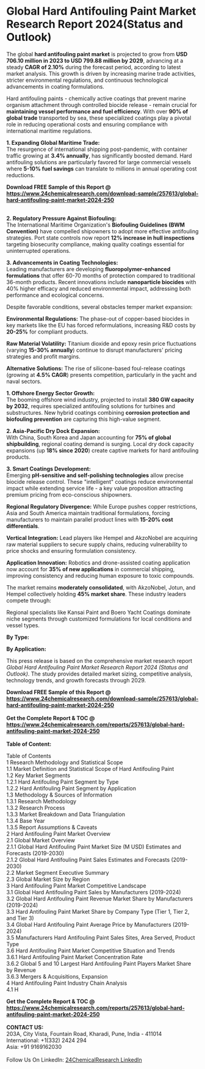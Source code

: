 <h1>Global Hard Antifouling Paint Market Research Report 2024(Status and Outlook)</h1><p>The global <strong>hard antifouling paint market</strong> is projected to grow from <strong>USD 706.10 million in 2023 to USD 799.88 million by 2029</strong>, advancing at a steady <strong>CAGR of 2.10%</strong> during the forecast period, according to latest market analysis. This growth is driven by increasing marine trade activities, stricter environmental regulations, and continuous technological advancements in coating formulations.</p><p>Hard antifouling paints - chemically active coatings that prevent marine organism attachment through controlled biocide release - remain crucial for <strong>maintaining vessel performance and fuel efficiency</strong>. With over <strong>90% of global trade</strong> transported by sea, these specialized coatings play a pivotal role in reducing operational costs and ensuring compliance with international maritime regulations.</p><p><strong>1. Expanding Global Maritime Trade:</strong><br>
The resurgence of international shipping post-pandemic, with container traffic growing at <strong>3.4% annually</strong>, has significantly boosted demand. Hard antifouling solutions are particularly favored for large commercial vessels where <strong>5-10% fuel savings</strong> can translate to millions in annual operating cost reductions.</p><div><b>Download FREE Sample of this Report @ 
            <a href="https://www.24chemicalresearch.com/download-sample/257613/global-hard-antifouling-paint-market-2024-250">
            https://www.24chemicalresearch.com/download-sample/257613/global-hard-antifouling-paint-market-2024-250</a></b></div><br><p><strong>2. Regulatory Pressure Against Biofouling:</strong><br>
The International Maritime Organization's <strong>Biofouling Guidelines (BWM Convention)</strong> have compelled shipowners to adopt more effective antifouling strategies. Port state controls now report <strong>12% increase in hull inspections</strong> targeting biosecurity compliance, making quality coatings essential for uninterrupted operations.</p><p><strong>3. Advancements in Coating Technologies:</strong><br>
Leading manufacturers are developing <strong>fluoropolymer-enhanced formulations</strong> that offer 60-70 months of protection compared to traditional 36-month products. Recent innovations include <strong>nanoparticle biocides</strong> with 40% higher efficacy and reduced environmental impact, addressing both performance and ecological concerns.</p><p>Despite favorable conditions, several obstacles temper market expansion:</p><p><strong>Environmental Regulations:</strong> The phase-out of copper-based biocides in key markets like the EU has forced reformulations, increasing R&amp;D costs by <strong>20-25%</strong> for compliant products.</p><p><strong>Raw Material Volatility:</strong> Titanium dioxide and epoxy resin price fluctuations (varying <strong>15-30% annually</strong>) continue to disrupt manufacturers' pricing strategies and profit margins.</p><p><strong>Alternative Solutions:</strong> The rise of silicone-based foul-release coatings (growing at <strong>4.5% CAGR</strong>) presents competition, particularly in the yacht and naval sectors.</p><p><strong>1. Offshore Energy Sector Growth:</strong><br>
The booming offshore wind industry, projected to install <strong>380 GW capacity by 2032</strong>, requires specialized antifouling solutions for turbines and substructures. New hybrid coatings combining <strong>corrosion protection and biofouling prevention</strong> are capturing this high-value segment.</p><p><strong>2. Asia-Pacific Dry Dock Expansion:</strong><br>
With China, South Korea and Japan accounting for <strong>75% of global shipbuilding</strong>, regional coating demand is surging. Local dry dock capacity expansions (up <strong>18% since 2020</strong>) create captive markets for hard antifouling products.</p><p><strong>3. Smart Coatings Development:</strong><br>
Emerging <strong>pH-sensitive and self-polishing technologies</strong> allow precise biocide release control. These "intelligent" coatings reduce environmental impact while extending service life - a key value proposition attracting premium pricing from eco-conscious shipowners.</p><p><strong>Regional Regulatory Divergence:</strong> While Europe pushes copper restrictions, Asia and South America maintain traditional formulations, forcing manufacturers to maintain parallel product lines with <strong>15-20% cost differentials</strong>.</p><p><strong>Vertical Integration:</strong> Lead players like Hempel and AkzoNobel are acquiring raw material suppliers to secure supply chains, reducing vulnerability to price shocks and ensuring formulation consistency.</p><p><strong>Application Innovation:</strong> Robotics and drone-assisted coating application now account for <strong>35% of new applications</strong> in commercial shipping, improving consistency and reducing human exposure to toxic compounds.</p><p>The market remains <strong>moderately consolidated</strong>, with AkzoNobel, Jotun, and Hempel collectively holding <strong>45% market share</strong>. These industry leaders compete through:</p><p>Regional specialists like Kansai Paint and Boero Yacht Coatings dominate niche segments through customized formulations for local conditions and vessel types.</p><p><strong>By Type:</strong></p><p><strong>By Application:</strong></p><p>This press release is based on the comprehensive market research report <em>Global Hard Antifouling Paint Market Research Report 2024 (Status and Outlook)</em>. The study provides detailed market sizing, competitive analysis, technology trends, and growth forecasts through 2029.</p><div><b>Download FREE Sample of this Report @ 
            <a href="https://www.24chemicalresearch.com/download-sample/257613/global-hard-antifouling-paint-market-2024-250">
            https://www.24chemicalresearch.com/download-sample/257613/global-hard-antifouling-paint-market-2024-250</a></b></div><br><div><b>Get the Complete Report & TOC @ 
            <a href="https://www.24chemicalresearch.com/reports/257613/global-hard-antifouling-paint-market-2024-250">
            https://www.24chemicalresearch.com/reports/257613/global-hard-antifouling-paint-market-2024-250</a></b></div><br>
            <b>Table of Content:</b><p>Table of Contents<br />
1 Research Methodology and Statistical Scope<br />
1.1 Market Definition and Statistical Scope of Hard Antifouling Paint<br />
1.2 Key Market Segments<br />
1.2.1 Hard Antifouling Paint Segment by Type<br />
1.2.2 Hard Antifouling Paint Segment by Application<br />
1.3 Methodology & Sources of Information<br />
1.3.1 Research Methodology<br />
1.3.2 Research Process<br />
1.3.3 Market Breakdown and Data Triangulation<br />
1.3.4 Base Year<br />
1.3.5 Report Assumptions & Caveats<br />
2 Hard Antifouling Paint Market Overview<br />
2.1 Global Market Overview<br />
2.1.1 Global Hard Antifouling Paint Market Size (M USD) Estimates and Forecasts (2019-2030)<br />
2.1.2 Global Hard Antifouling Paint Sales Estimates and Forecasts (2019-2030)<br />
2.2 Market Segment Executive Summary<br />
2.3 Global Market Size by Region<br />
3 Hard Antifouling Paint Market Competitive Landscape<br />
3.1 Global Hard Antifouling Paint Sales by Manufacturers (2019-2024)<br />
3.2 Global Hard Antifouling Paint Revenue Market Share by Manufacturers (2019-2024)<br />
3.3 Hard Antifouling Paint Market Share by Company Type (Tier 1, Tier 2, and Tier 3)<br />
3.4 Global Hard Antifouling Paint Average Price by Manufacturers (2019-2024)<br />
3.5 Manufacturers Hard Antifouling Paint Sales Sites, Area Served, Product Type<br />
3.6 Hard Antifouling Paint Market Competitive Situation and Trends<br />
3.6.1 Hard Antifouling Paint Market Concentration Rate<br />
3.6.2 Global 5 and 10 Largest Hard Antifouling Paint Players Market Share by Revenue<br />
3.6.3 Mergers & Acquisitions, Expansion<br />
4 Hard Antifouling Paint Industry Chain Analysis<br />
4.1 H</p><div><b>Get the Complete Report & TOC @ 
            <a href="https://www.24chemicalresearch.com/reports/257613/global-hard-antifouling-paint-market-2024-250">
            https://www.24chemicalresearch.com/reports/257613/global-hard-antifouling-paint-market-2024-250</a></b></div><br><b>CONTACT US:</b><br>
            203A, City Vista, Fountain Road, Kharadi, Pune, India - 411014<br>
            International: +1(332) 2424 294<br>
            Asia: +91 9169162030 <br><br>
            Follow Us On LinkedIn: <a href="https://www.linkedin.com/company/24chemicalresearch/">24ChemicalResearch LinkedIn</a>